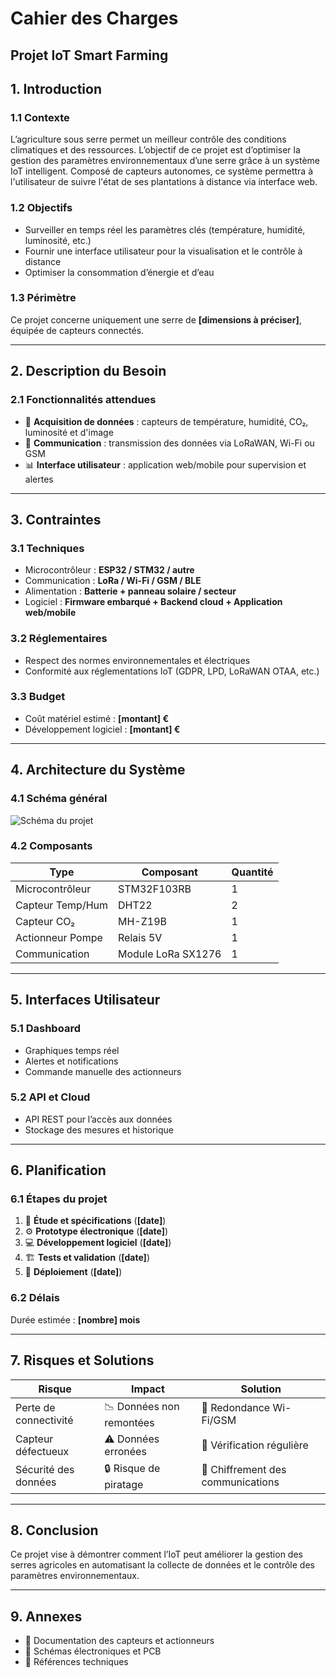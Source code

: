 # Cahier des Charges

## Projet IoT Smart Farming

## 1. Introduction

### 1.1 Contexte

L’agriculture sous serre permet un meilleur contrôle des conditions climatiques et des ressources. L’objectif de ce projet est d’optimiser la gestion des paramètres environnementaux d’une serre grâce à un système IoT intelligent. Composé de capteurs autonomes, ce système permettra à l'utilisateur de suivre l'état de ses plantations à distance via interface web.  

### 1.2 Objectifs

- Surveiller en temps réel les paramètres clés (température, humidité, luminosité, etc.)  
- Fournir une interface utilisateur pour la visualisation et le contrôle à distance  
- Optimiser la consommation d’énergie et d’eau  

### 1.3 Périmètre

Ce projet concerne uniquement une serre de **[dimensions à préciser]**, équipée de capteurs connectés.  

---

## 2. Description du Besoin

### 2.1 Fonctionnalités attendues

- 📡 **Acquisition de données** : capteurs de température, humidité, CO₂, luminosité et d'image 
- 📲 **Communication** : transmission des données via LoRaWAN, Wi-Fi ou GSM  
- 📊 **Interface utilisateur** : application web/mobile pour supervision et alertes  

---

## 3. Contraintes

### 3.1 Techniques

- Microcontrôleur : **ESP32 / STM32 / autre**  
- Communication : **LoRa / Wi-Fi / GSM / BLE**  
- Alimentation : **Batterie + panneau solaire / secteur**  
- Logiciel : **Firmware embarqué + Backend cloud + Application web/mobile**  

### 3.2 Réglementaires

- Respect des normes environnementales et électriques  
- Conformité aux réglementations IoT (GDPR, LPD, LoRaWAN OTAA, etc.)  

### 3.3 Budget

- Coût matériel estimé : **[montant] €**  
- Développement logiciel : **[montant] €**  

---

## 4. Architecture du Système

### 4.1 Schéma général

![Schéma du projet](docs/ideas/draft.excalidraw)

### 4.2 Composants

| Type | Composant | Quantité |  
|------|----------|----------|  
| Microcontrôleur | STM32F103RB | 1 |  
| Capteur Temp/Hum | DHT22 | 2 |  
| Capteur CO₂ | MH-Z19B | 1 |  
| Actionneur Pompe | Relais 5V | 1 |  
| Communication | Module LoRa SX1276 | 1 |  

---

## 5. Interfaces Utilisateur

### 5.1 Dashboard

- Graphiques temps réel  
- Alertes et notifications  
- Commande manuelle des actionneurs  

### 5.2 API et Cloud

- API REST pour l’accès aux données  
- Stockage des mesures et historique  

---

## 6. Planification

### 6.1 Étapes du projet

1. 📌 **Étude et spécifications** (**[date]**)  
2. ⚙️ **Prototype électronique** (**[date]**)  
3. 💻 **Développement logiciel** (**[date]**)  
4. 🏗 **Tests et validation** (**[date]**)  
5. 🚀 **Déploiement** (**[date]**)  

### 6.2 Délais

Durée estimée : **[nombre] mois**  

---

## 7. Risques et Solutions

| Risque | Impact | Solution |  
|--------|--------|----------|  
| Perte de connectivité | 📉 Données non remontées | 📶 Redondance Wi-Fi/GSM |  
| Capteur défectueux | ⚠️ Données erronées | 🔄 Vérification régulière |  
| Sécurité des données | 🔒 Risque de piratage | 🔐 Chiffrement des communications |  

---

## 8. Conclusion

Ce projet vise à démontrer comment l’IoT peut améliorer la gestion des serres agricoles en automatisant la collecte de données et le contrôle des paramètres environnementaux.  

---

## 9. Annexes

- 📎 Documentation des capteurs et actionneurs  
- 📎 Schémas électroniques et PCB  
- 📎 Références techniques  

